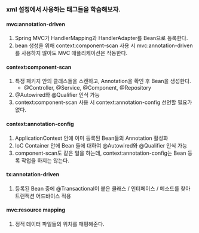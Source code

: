 ### xml 설정에서 사용하는 태그들을 학습해보자.  
#### mvc:annotation-driven
1. Spring MVC가 HandlerMapping과 HandlerAdapter를 Bean으로 등록한다.
2. bean 생성을 위해 context:component-scan 사용 시 mvc:annotation-driven를 사용하지 않아도 MVC 애플리케이션은 작동한다.


#### context:component-scan
1. 특정 패키지 안의 클래스들을 스캔하고, Annotation을 확인 후 Bean을 생성한다.
    - @Controller, @Service, @Component, @Repository
2. @Autowired와 @Qualifier 인식 가능
3. context:component-scan 사용 시 context:annotation-config 선언할 필요가 없다.


#### context:annotation-config
1. ApplicationContext 안에 이미 등록된 Bean들의 Annotation 활성화
2. IoC Container 안에 Bean 들에 대하여 @Autowired와 @Qualifier 인식 가능
3. component-scan도 같은 일을 하는데, context:annotation-config는 Bean 등록 작업을 하지는 않는다.


#### tx:annotation-driven
1. 등록된 Bean 중에 @Transactional이 붙은 클래스 / 인터페이스 / 메소드를 찾아 트랜잭션 어드바이스 적용


#### mvc:resource mapping
1. 정적 데이터 파일들의 위치를 매핑해준다.

